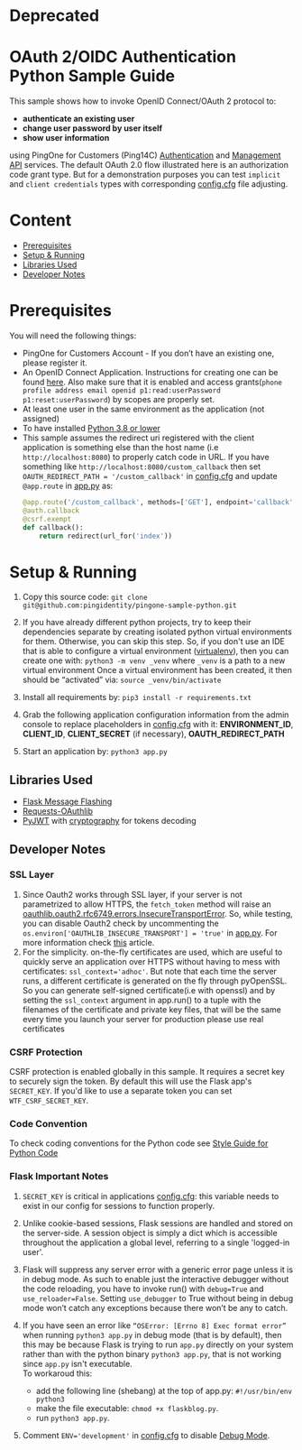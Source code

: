 # Deprecated

# OAuth 2/OIDC Authentication Python Sample Guide

This sample shows how to invoke OpenID Connect/OAuth 2 protocol to:
 - **authenticate an existing user**
 - **change user password by user itself**
 - **show user information** 
 
 using PingOne for Customers (Ping14C) [Authentication](https://apidocs.pingidentity.com/pingone/platform/v1/api/#authorization-and-authentication-apis) and [Management API](https://apidocs.pingidentity.com/pingone/platform/v1/api/#management-apis) services.
The default OAuth 2.0 flow illustrated here is an authorization code grant type. But for a demonstration purposes you can test `implicit` and `client credentials` types with corresponding [config.cfg](config.cfg) file adjusting. 

# Content 
- [Prerequisites](#prerequisites)
- [Setup & Running](#setup--running)
- [Libraries Used](#libraries-used)
- [Developer Notes](#developer-notes)

# Prerequisites
You will need the following things:
- PingOne for Customers Account  - If you don’t have an existing one, please register it.
- An OpenID Connect Application. Instructions for creating one can be found [here](https://apidocs.pingidentity.com/pingone/main/v1/api/#create-an-application-connection). 
Also make sure that it is enabled and access grants(`phone profile address email openid p1:read:userPassword p1:reset:userPassword`) by scopes are properly set.
- At least one user in the same environment as the application (not assigned)
- To have installed [Python 3.8 or lower](https://www.python.org/downloads/)
- This sample assumes the redirect uri registered with the client application is something else than the host name (i.e `http://localhost:8080`) to properly catch code in URL.
    If you have something like `http://localhost:8080/custom_callback` then set `OAUTH_REDIRECT_PATH = '/custom_callback'` in [config.cfg](config.cfg) and update ` @app.route`  in [app.py](app.py) as:
    ```python
    @app.route('/custom_callback', methods=['GET'], endpoint='callback')
    @auth.callback
    @csrf.exempt
    def callback():
        return redirect(url_for('index'))
    ```


# Setup & Running
1. Copy this source code: `git clone git@github.com:pingidentity/pingone-sample-python.git`

2. If you have already different python projects, try to keep their dependencies separate by creating isolated python virtual environments for them.
Otherwise, you can skip this step.
    So, if you don't use an IDE that is able to configure a virtual environment ([virtualenv](http://www.virtualenv.org/en/latest/index.html)), then you can create one with: `python3 -m venv _venv`
    where `_venv` is a path to a new virtual environment
    Once a virtual environment has been created, it then should be “activated” via: `source _venv/bin/activate`

3. Install all requirements by: `pip3 install -r requirements.txt`

4. Grab the following application configuration information from the admin console to replace placeholders in [config.cfg](config.cfg) with it: **ENVIRONMENT_ID**, **CLIENT_ID**, **CLIENT_SECRET** (if necessary), **OAUTH_REDIRECT_PATH**
5. Start an application by: `python3 app.py`


## Libraries Used
- [Flask Message Flashing](https://flask.palletsprojects.com/en/2.3.x/patterns/flashing/)
- [Requests-OAuthlib](https://requests-oauthlib.readthedocs.io/en/latest/index.html)
- [PyJWT](https://pyjwt.readthedocs.io/en/latest/usage.html) with  [cryptography](https://cryptography.io/en/latest/) for tokens decoding

## Developer Notes
###  SSL Layer
1. Since Oauth2 works through SSL layer, if your server is not parametrized to allow HTTPS, the `fetch_token` method will raise an [oauthlib.oauth2.rfc6749.errors.InsecureTransportError](https://requests-oauthlib.readthedocs.io/en/latest/examples/real_world_example.html). 
So, while testing, you can disable Oauth2 check by uncommenting the `os.environ['OAUTHLIB_INSECURE_TRANSPORT'] = 'true'` in [app.py](app.py).
 For more information check [this](http://requests-oauthlib.readthedocs.org/en/latest/examples/real_world_example.html) article.
2. For the simplicity. on-the-fly certificates are used, which are useful to quickly serve an application over HTTPS without having to mess with certificates: ``ssl_context='adhoc'``. But note that each time the server runs, a different certificate is generated on the fly through pyOpenSSL.
So you can generate self-signed certificate(i.e with openssl) and by setting the `ssl_context` argument in app.run() to a tuple with the filenames of the certificate and private key files, that will be the same every time you launch your server
for production please use real certificates

### CSRF Protection
CSRF protection is enabled globally in this sample.  It requires a secret key to securely sign the token. By default this will use the Flask app's `SECRET_KEY`. If you'd like to use a separate token you can set `WTF_CSRF_SECRET_KEY`.

### Code Convention
To check coding conventions for the Python code see [Style Guide for Python Code](https://www.python.org/dev/peps/pep-0008/)
 
### Flask Important Notes 
1. `SECRET_KEY` is critical in applications [config.cfg](config.cfg): this variable needs to exist in our config for sessions to function properly. 
2. Unlike cookie-based sessions, Flask sessions are handled and stored on the server-side. A session object is simply a dict which is accessible throughout the application a global level, referring to a single 'logged-in user'.
3. Flask will suppress any server error with a generic error page unless it is in debug mode. As such to enable just the interactive debugger without the code reloading, you have to invoke run() with `debug=True` and `use_reloader=False`. 
Setting `use_debugger` to True without being in debug mode won’t catch any exceptions because there won’t be any to catch.
4. If you have seen an error like `“OSError: [Errno 8] Exec format error”` when running `python3 app.py` in debug mode (that is by default), then this may be because Flask is trying to run `app.py` directly on your system rather than with the python binary `python3 app.py`, that is not working since `app.py` isn't executable. <br>To workaroud this:
    - add the following line (shebang) at the top of app.py:
    `#!/usr/bin/env python3` 
    - make the file executable: `chmod +x flaskblog.py`. 
    - run `python3 app.py`.
    
5. Comment `ENV='development'` in [config.cfg](config.cfg) to disable [Debug Mode](http://flask.pocoo.org/docs/2.3.x/quickstart/#debug-mode).
